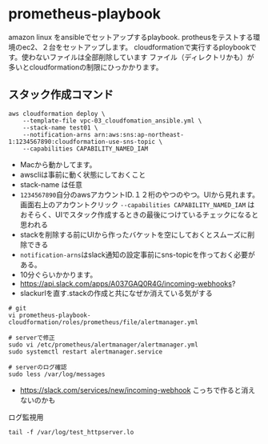 # prometheus-playbook

amazon linux をansibleでセットアップするplaybook. protheusをテストする環境のec2、２台をセットアップします。
cloudformationで実行するploybookです。使わないファイルは全部削除しています
ファイル（ディレクトリかも）が多いとcloudformationの制限にひっかかります。

## スタック作成コマンド
```
aws cloudformation deploy \
    --template-file vpc-03_cloudfomation_ansible.yml \
    --stack-name test01 \
    --notification-arns arn:aws:sns:ap-northeast-1:1234567890:cloudformation-use-sns-topic \
    --capabilities CAPABILITY_NAMED_IAM
```
- Macから動かしてます。
- awscliは事前に動く状態にしておくこと
- stack-name は任意
- `1234567890`自分のawsアカウントID.１２桁のやつのやつ。UIから見れます。画面右上のアカウントクリック
`--capabilities CAPABILITY_NAMED_IAM` はおそらく、UIでスタック作成するときの最後につけているチェックになると思われる
- stackを削除する前にUIから作ったバケットを空にしておくとスムーズに削除できる
- `notification-arns`はslack通知の設定事前にsns-topicを作っておく必要がある。
- 10分ぐらいかかります。
- https://api.slack.com/apps/A037GAQ0R4G/incoming-webhooks?
- slackurlを直す.stackの作成と共になぜか消えている気がする
```
# git
vi prometheus-playbook-cloudformation/roles/prometheus/file/alertmanager.yml

# serverで修正
sudo vi /etc/prometheus/alertmanager/alertmanager.yml
sudo systemctl restart alertmanager.service

# serverのログ確認
sudo less /var/log/messages
```
- https://slack.com/services/new/incoming-webhook
こっちで作ると消えないのかも

ログ監視用
```
tail -f /var/log/test_httpserver.lo
```

